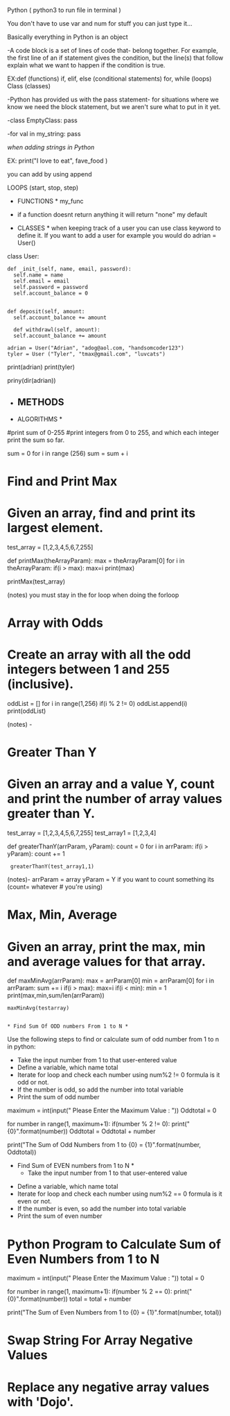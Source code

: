 Python ( python3 to run file in terminal )

You don't have to use var and num for stuff you can just type it...

Basically everything in Python is an object 

-A code block is a set of lines of code that- belong together. For example, the first line of an if statement gives the condition, but the line(s) that follow explain what we want to happen if the condition is true.

EX:def (functions)
if, elif, else (conditional statements)
for, while (loops)
Class (classes)

-Python has provided us with the pass statement- for situations where we know we need the block statement, but we aren't sure what to put in it yet.

-class EmptyClass:
    pass

-for val in my_string:
    pass


*when adding strings in Python*


EX: print("I love to eat", fave_food )

you can add by using append


LOOPS (start, stop, step)






* FUNCTIONS * 
my_func 

- if  a function doesnt return anything it will return "none" my default 




* CLASSES *
 when keeping track of a user you can use class keyword to define it. If you want to add a user for example you would do adrian = User()

class User:
    
    def _init_(self, name, email, password):
      self.name = name
      self.email = email
      self.password = password 
      self.account_balance = 0


    def deposit(self, amount:
      self.account_balance += amount

      def withdrawl(self, amount):
      self.account_balance += amount

    adrian = User("Adrian", "adog@aol.com, "handsomcoder123")
    tyler = User ("Tyler", "tmax@gmail.com", "luvcats")


print(adrian)
print(tyler)

priny(dir(adrian))



* METHODS
  - 


* ALGORITHMS *

#print sum of 0-255
#print integers from 0 to 255, and which each integer print the sum so far. 

sum = 0 
for i in range (256)
sum = sum + i 


# Find and Print Max
# Given an array, find and print its largest element.

test_array = [1,2,3,4,5,6,7,255]

def printMax(theArrayParam):
   max = theArrayParam[0]
   for i in theArrayParam:
     if(i > max):
      max=i 
    print(max)

printMax(test_array)

(notes) you must stay in the for loop when doing the forloop

# Array with Odds
# Create an array with all the odd integers between 1 and 255 (inclusive).

oddList = []
   for i in range(1,256)
   if(i % 2 != 0)
     oddList.append(i)
print(oddList)

(notes) - 

# Greater Than Y
# Given an array and a value Y, count and print the number of array values greater than Y.

test_array = [1,2,3,4,5,6,7,255]
test_array1 = [1,2,3,4]

def greaterThanY(arrParam, yParam):
     count = 0
     for i in arrParam: 
          if(i > yParam):
            count += 1

     greaterThanY(test_array1,1)


(notes)- arrParam = array 
yParam = Y 
if you want to count something its (count= whatever # you're using)

# Max, Min, Average
# Given an array, print the max, min and average values for that array.
  def maxMinAvg(arrParam):
        max = arrParam[0]
        min = arrParam[0]
      for i in arrParam:
       sum += i 
        if(i > max):
         max=i 
    if(i < min):
    min = 1
    print(max,min,sum/len(arrParam))

    maxMinAvg(testarray)


    * Find Sum Of ODD numbers From 1 to N * 
Use the following steps to find or calculate sum of odd number from 1 to n in python:

- Take the input number from 1 to that user-entered value
- Define a variable, which name total
- Iterate for loop and check each number using num%2 != 0 formula is it odd or not.
- If the number is odd, so add the number into total variable
- Print the sum of odd number

maximum = int(input(" Please Enter the Maximum Value : "))
Oddtotal = 0
 
for number in range(1, maximum+1):
    if(number % 2 != 0):
        print("{0}".format(number))
        Oddtotal = Oddtotal + number
 
print("The Sum of Odd Numbers from 1 to {0} = {1}".format(number, Oddtotal))


* Find Sum of EVEN numbers from 1 to N * 
  - Take the input number from 1 to that user-entered value
- Define a variable, which name total
- Iterate for loop and check each number using num%2 == 0 formula is it even or not.
- If the number is even, so add the number into total variable
- Print the sum of even number

# Python Program to Calculate Sum of Even Numbers from 1 to N
  
maximum = int(input(" Please Enter the Maximum Value : "))
total = 0
 
for number in range(1, maximum+1):
    if(number % 2 == 0):
        print("{0}".format(number))
        total = total + number
 
print("The Sum of Even Numbers from 1 to {0} = {1}".format(number, total))




# Swap String For Array Negative Values
# Replace any negative array values with 'Dojo'.

